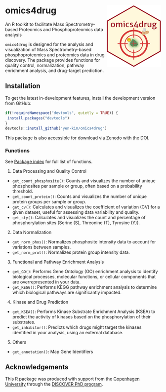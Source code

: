
<!-- README.md is generated from README.Rmd. Please edit that file -->

# omics4drug <img src="man/figures/logo.png" width = "175" height = "200" align="right" />

An R toolkit to facilitate Mass Spectrometry-based Proteomics and
Phosphoproteomics data analysis

`omics4drug` is designed for the analysis and visualization of Mass
Spectrometry-based phosphoproteomics and proteomics data in drug
discovery. The package provides functions for quality control,
normalization, pathway enrichment analysis, and drug-target prediction.

## Installation

To get the latest in-development features, install the development
version from GitHub:

``` r
if(!requireNamespace("devtools", quietly = TRUE)) {
 install.packages("devtools")
}
devtools::install_github("yen-kim/omics4drug")
```

This package is also accessible for download via Zenodo with the DOI.

### Functions

See [Package
index](https://yen-kim.github.io/omics4drug/reference/index.html) for
full list of functions.

1.  Data Processing and Quality Control

- `get_count_phosphosite()`: Counts and visualizes the number of unique
  phosphosites per sample or group, often based on a probability
  threshold.  
- `get_count_protein()`: Counts and visualizes the number of unique
  protein groups per sample or group.  
- `get_cv()`: Calculates and visualizes the coefficient of
  variation (CV) for a given dataset, useful for assessing data
  variability and quality.
- `get_sty()`: Calculates and visualizes the count and percentage of
  phosphorylation sites (Serine (S), Threonine (T), Tyrosine (Y)).

2.  Data Normalization

- `get_norm_phos()`: Normalizes phosphosite intensity data to account
  for variations between samples.
- `get_norm_prot()`: Normalizes protein group intensity data.

3.  Functional and Pathway Enrichment Analysis

- `get_GO()`: Performs Gene Ontology (GO) enrichment analysis to
  identify biological processes, molecular functions, or cellular
  components that are overrepresented in your data.
- `get_KEGG()`: Performs KEGG pathway enrichment analysis to determine
  which biological pathways are significantly impacted.

4.  Kinase and Drug Prediction

- `get_KSEA()`: Performs Kinase Substrate Enrichment Analysis (KSEA) to
  predict the activity of kinases based on the phosphorylation of their
  substrates.
- `get_inhibitor()`: Predicts which drugs might target the kinases
  identified in your analysis, using an external database.

5.  Others

- `get_annotation()`: Map Gene Identifiers

## Acknowledgements

This R package was produced with support from the [Copenhagen
University](https://www.ku.dk/en) through the [DISCOVER PhD
program](https://discover.ku.dk).
